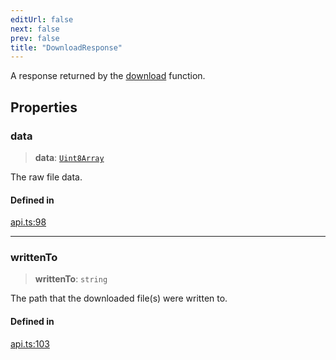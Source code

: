 ```yaml
---
editUrl: false
next: false
prev: false
title: "DownloadResponse"
---
```


A response returned by the [download](../../../../../../../api/functions/download) function.

## Properties

### data

> **data**: [`Uint8Array`](https://developer.mozilla.org/docs/Web/JavaScript/Reference/Global_Objects/Uint8Array)

The raw file data.

#### Defined in

[api.ts:98](https://github.com/tylerbutler/tools-monorepo/blob/main/packages/dill/src/api.ts#L98)

***

### writtenTo

> **writtenTo**: `string`

The path that the downloaded file(s) were written to.

#### Defined in

[api.ts:103](https://github.com/tylerbutler/tools-monorepo/blob/main/packages/dill/src/api.ts#L103)
